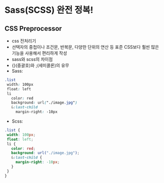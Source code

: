 # Sass(SCSS) 완전 정복!<br>

## CSS Preprocessor
- css 전처리기
- 선택자의 중첩이나 조건문, 반복문, 다양한 단위의 연산 등 표준 CSS보다 훨씬 많은 기능을 사용해서 편리하게 작성
- sass와 scss의 차이점 <br>
 - {}(중괄호)와 ;(세미콜론)의 유무 <br>
 - Sass: <br>
 ```css
.list
  width: 100px
  float: left
  li
    color: red
    background: url("./image.jpg")
    &:last-child
      margin-right: -10px
```
 - Scss: <br>
 ```css
.list {
  width: 100px;
  float: left;
  li {
    color: red;
    background: url("./image.jpg");
    &:last-child {
      margin-right: -10px;
    }
  }
}
```
